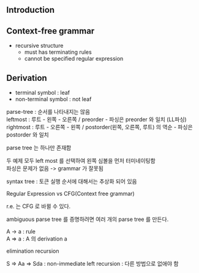 ## Introduction

## Context-free grammar

* recursive structure
  * must has terminating rules
  * cannot be specified regular expression
  
## Derivation

* terminal symbol : leaf
* non-terminal symbol : not leaf

parse-tree : 순서를 나타내지는 않음  
leftmost : 루트 - 왼쪽 - 오른쪽   / preorder - 파싱은 preorder 와 일치 (LL파싱)
rightmost : 루트 - 오른쪽 - 왼쪽 / postorder(왼쪽, 오른쪽, 루트) 의 역순 - 파싱은 postorder 와 일치

parse tree 는 하나만 존재함

두 예제 모두 left most 를 선택하여 왼쪽 심볼을 먼저 터미네이팅함  
파싱은 문제가 없음 -> grammar 가 잘못됨

syntax tree : 토큰 실행 순서에 대해서는 추상화 되어 있음 

Regular Expression vs CFG(Context free grammar)

r.e. 는 CFG 로 바뀔 수 있다.

ambiguous parse tree 를 증명하려면 여러 개의 parse tree 를 만든다.

A -> a : rule  
A => a : A 의 derivation a

elimination recursion

S => Aa => Sda : non-immediate left recursion : 다른 방법으로 없애야 함

